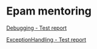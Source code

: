 # Epam mentoring

[Debugging - Test report](https://github.com/pzanevskiy/epam-mentoring/runs/5433698532)

[ExceptionHandling - Test report](https://github.com/pzanevskiy/epam-mentoring/runs/5682185028)
